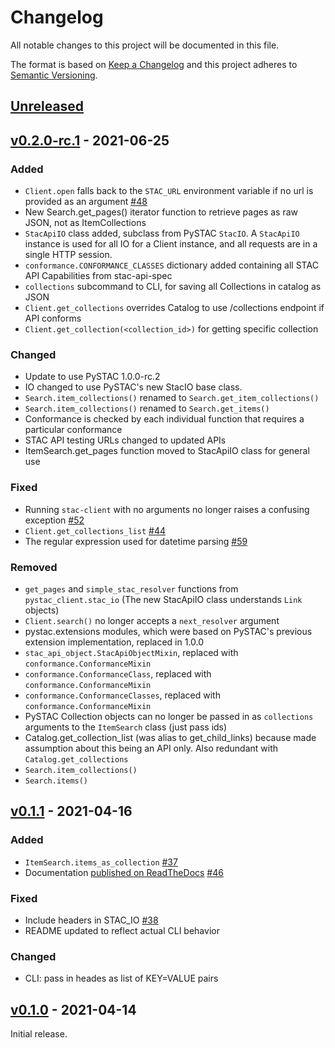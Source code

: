 # Changelog
All notable changes to this project will be documented in this file.

The format is based on [Keep a Changelog](http://keepachangelog.com/en/1.0.0/)
and this project adheres to [Semantic Versioning](http://semver.org/spec/v2.0.0.html).

## [Unreleased]

## [v0.2.0-rc.1] - 2021-06-25

### Added

- `Client.open` falls back to the `STAC_URL` environment variable if no url is provided as an argument [#48](https://github.com/stac-utils/pystac-client/pull/48)
- New Search.get_pages() iterator function to retrieve pages as raw JSON, not as ItemCollections
- `StacApiIO` class added, subclass from PySTAC `StacIO`. A `StacApiIO` instance is used for all IO for a Client instance, and all requests
are in a single HTTP session.
- `conformance.CONFORMANCE_CLASSES` dictionary added containing all STAC API Capabilities from stac-api-spec
- `collections` subcommand to CLI, for saving all Collections in catalog as JSON
- `Client.get_collections` overrides Catalog to use /collections endpoint if API conforms
- `Client.get_collection(<collection_id>)` for getting specific collection

### Changed

- Update to use PySTAC 1.0.0-rc.2
- IO changed to use PySTAC's new StacIO base class. 
- `Search.item_collections()` renamed to `Search.get_item_collections()`
- `Search.item_collections()` renamed to `Search.get_items()`
- Conformance is checked by each individual function that requires a particular conformance
- STAC API testing URLs changed to updated APIs
- ItemSearch.get_pages function moved to StacApiIO class for general use

### Fixed

- Running `stac-client` with no arguments no longer raises a confusing exception [#52](https://github.com/stac-utils/pystac-client/pull/52)
- `Client.get_collections_list` [#44](https://github.com/stac-utils/pystac-client/issues/44)
- The regular expression used for datetime parsing [#59](https://github.com/stac-utils/pystac-client/pull/59)

### Removed

- `get_pages` and `simple_stac_resolver` functions from `pystac_client.stac_io` (The new StacApiIO class understands `Link` objects)
- `Client.search()` no longer accepts a `next_resolver` argument
- pystac.extensions modules, which were based on PySTAC's previous extension implementation, replaced in 1.0.0
- `stac_api_object.StacApiObjectMixin`, replaced with `conformance.ConformanceMixin`
- `conformance.ConformanceClass`, replaced with `conformance.ConformanceMixin`
- `conformance.ConformanceClasses`, replaced with `conformance.ConformanceMixin`
- PySTAC Collection objects can no longer be passed in as `collections` arguments to the `ItemSearch` class (just pass ids)
- Catalog.get_collection_list (was alias to get_child_links) because made assumption about this being an API only. Also redundant with `Catalog.get_collections`
- `Search.item_collections()`
- `Search.items()`

## [v0.1.1] - 2021-04-16

### Added

- `ItemSearch.items_as_collection` [#37](https://github.com/stac-utils/pystac-client/pull/37)
- Documentation [published on ReadTheDocs](https://pystac-client.readthedocs.io/en/latest/) [#46](https://github.com/stac-utils/pystac-client/pull/46)

### Fixed

- Include headers in STAC_IO [#38](https://github.com/stac-utils/pystac-client/pull/38)
- README updated to reflect actual CLI behavior

### Changed

- CLI: pass in heades as list of KEY=VALUE pairs

## [v0.1.0] - 2021-04-14

Initial release.

[Unreleased]: <https://github.com/stac-utils/pystac-client/compare/v0.2.0-rc.1...main>
[v0.2.0-rc.1]: <https://github.com/stac-utils/pystac-client/compare/v0.1.1..v0.2.0-rc.1>
[v0.1.1]: <https://github.com/stac-utils/pystac-client/compare/v0.1.0..v0.1.1>
[v0.1.0]: <https://github.com/stac-utils/pystac-client/tree/v0.1.0>


